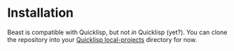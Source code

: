 Installation
============

Beast is compatible with Quicklisp, but not *in* Quicklisp (yet?).  You can
clone the repository into your [Quicklisp local-projects][local] directory for
now.

[local]: https://www.quicklisp.org/beta/faq.html#local-project
